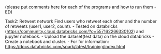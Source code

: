 (please put comments here for each of the programs and how to run them -ED)

Task2: Retweet network
Find users who retweet each other and the number of retweets (user1, user2, count).
     - Tested on databricks (https://community.cloud.databricks.com/?o=557162266330102) and jupyter notebook.
     - Upload the dataset(test data) on the cloud databricks
     - Create a notebook and cluster.
     - For for information: https://docs.databricks.com/spark/latest/training/index.html 
